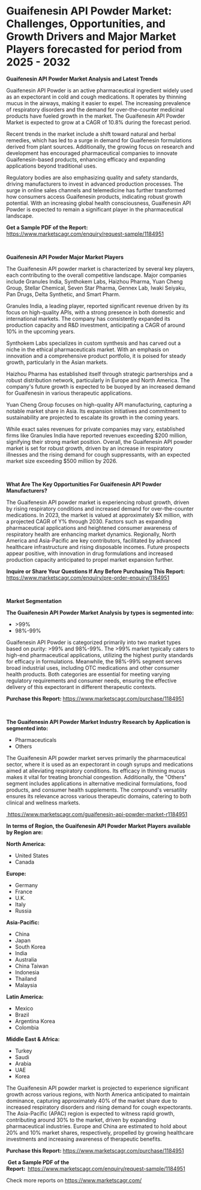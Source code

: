 <p><h1>Guaifenesin API Powder Market: Challenges, Opportunities, and Growth Drivers and Major Market Players forecasted for period from 2025 - 2032</h1></p><p><strong>Guaifenesin API Powder Market Analysis and Latest Trends</strong></p>
<p><p>Guaifenesin API Powder is an active pharmaceutical ingredient widely used as an expectorant in cold and cough medications. It operates by thinning mucus in the airways, making it easier to expel. The increasing prevalence of respiratory disorders and the demand for over-the-counter medicinal products have fueled growth in the market. The Guaifenesin API Powder Market is expected to grow at a CAGR of 10.8% during the forecast period. </p><p>Recent trends in the market include a shift toward natural and herbal remedies, which has led to a surge in demand for Guaifenesin formulations derived from plant sources. Additionally, the growing focus on research and development has encouraged pharmaceutical companies to innovate Guaifenesin-based products, enhancing efficacy and expanding applications beyond traditional uses. </p><p>Regulatory bodies are also emphasizing quality and safety standards, driving manufacturers to invest in advanced production processes. The surge in online sales channels and telemedicine has further transformed how consumers access Guaifenesin products, indicating robust growth potential. With an increasing global health consciousness, Guaifenesin API Powder is expected to remain a significant player in the pharmaceutical landscape.</p></p>
<p><strong>Get a Sample PDF of the Report:&nbsp;</strong> <a href="https://www.marketscagr.com/enquiry/request-sample/1184951?utm_campaign=3222&utm_medium=2&utm_source=Github&utm_content=ia&utm_term=28032025&utm_id=guaifenesin-api-powder">https://www.marketscagr.com/enquiry/request-sample/1184951</a></p>
<p>&nbsp;</p>
<p><strong>Guaifenesin API Powder Major Market Players</strong></p>
<p><p>The Guaifenesin API powder market is characterized by several key players, each contributing to the overall competitive landscape. Major companies include Granules India, Synthokem Labs, Haizhou Pharma, Yuan Cheng Group, Stellar Chemical, Seven Star Pharma, Gennex Lab, Iwaki Seiyaku, Pan Drugs, Delta Synthetic, and Smart Pharm.</p><p>Granules India, a leading player, reported significant revenue driven by its focus on high-quality APIs, with a strong presence in both domestic and international markets. The company has consistently expanded its production capacity and R&D investment, anticipating a CAGR of around 10% in the upcoming years.</p><p>Synthokem Labs specializes in custom synthesis and has carved out a niche in the ethical pharmaceuticals market. With an emphasis on innovation and a comprehensive product portfolio, it is poised for steady growth, particularly in the Asian markets.</p><p>Haizhou Pharma has established itself through strategic partnerships and a robust distribution network, particularly in Europe and North America. The company's future growth is expected to be buoyed by an increased demand for Guaifenesin in various therapeutic applications.</p><p>Yuan Cheng Group focuses on high-quality API manufacturing, capturing a notable market share in Asia. Its expansion initiatives and commitment to sustainability are projected to escalate its growth in the coming years.</p><p>While exact sales revenues for private companies may vary, established firms like Granules India have reported revenues exceeding $200 million, signifying their strong market position. Overall, the Guaifenesin API powder market is set for robust growth, driven by an increase in respiratory illnesses and the rising demand for cough suppressants, with an expected market size exceeding $500 million by 2026.</p></p>
<p>&nbsp;</p>
<p><strong>What Are The Key Opportunities For Guaifenesin API Powder Manufacturers?</strong></p>
<p><p>The Guaifenesin API powder market is experiencing robust growth, driven by rising respiratory conditions and increased demand for over-the-counter medications. In 2023, the market is valued at approximately $X million, with a projected CAGR of Y% through 2030. Factors such as expanding pharmaceutical applications and heightened consumer awareness of respiratory health are enhancing market dynamics. Regionally, North America and Asia-Pacific are key contributors, facilitated by advanced healthcare infrastructure and rising disposable incomes. Future prospects appear positive, with innovation in drug formulations and increased production capacity anticipated to propel market expansion further.</p></p>
<p><strong>Inquire or Share Your Questions If Any Before Purchasing This Report:</strong> <a href="https://www.marketscagr.com/enquiry/pre-order-enquiry/1184951?utm_campaign=3222&utm_medium=2&utm_source=Github&utm_content=ia&utm_term=28032025&utm_id=guaifenesin-api-powder">https://www.marketscagr.com/enquiry/pre-order-enquiry/1184951</a></p>
<p>&nbsp;</p>
<p><strong>Market Segmentation</strong></p>
<p><strong>The Guaifenesin API Powder Market Analysis by types is segmented into:</strong></p>
<p><ul><li>>99%</li><li>98%-99%</li></ul></p>
<p><p>Guaifenesin API Powder is categorized primarily into two market types based on purity: >99% and 98%-99%. The >99% market typically caters to high-end pharmaceutical applications, utilizing the highest purity standards for efficacy in formulations. Meanwhile, the 98%-99% segment serves broad industrial uses, including OTC medications and other consumer health products. Both categories are essential for meeting varying regulatory requirements and consumer needs, ensuring the effective delivery of this expectorant in different therapeutic contexts.</p></p>
<p><strong>Purchase this Report:&nbsp;</strong><a href="https://www.marketscagr.com/purchase/1184951?utm_campaign=3222&utm_medium=2&utm_source=Github&utm_content=ia&utm_term=28032025&utm_id=guaifenesin-api-powder">https://www.marketscagr.com/purchase/1184951</a></p>
<p>&nbsp;</p>
<p><strong>The Guaifenesin API Powder Market Industry Research by Application is segmented into:</strong></p>
<p><ul><li>Pharmaceuticals</li><li>Others</li></ul></p>
<p><p>The Guaifenesin API powder market serves primarily the pharmaceutical sector, where it is used as an expectorant in cough syrups and medications aimed at alleviating respiratory conditions. Its efficacy in thinning mucus makes it vital for treating bronchial congestion. Additionally, the "Others" segment includes applications in alternative medicinal formulations, food products, and consumer health supplements. The compound's versatility ensures its relevance across various therapeutic domains, catering to both clinical and wellness markets.</p></p>
<p><a href="https://www.marketscagr.com/guaifenesin-api-powder-market-r1184951?utm_campaign=3222&utm_medium=2&utm_source=Github&utm_content=ia&utm_term=28032025&utm_id=guaifenesin-api-powder">&nbsp;https://www.marketscagr.com/guaifenesin-api-powder-market-r1184951</a></p>
<p><strong>In terms of Region, the Guaifenesin API Powder Market Players available by Region are:</strong></p>
<p>
    <p> <strong> North America: </strong>
        <ul>
            <li>United States</li>
            <li>Canada</li>
        </ul>
        </p> 
    <p> <strong> Europe: </strong>
        <ul>
            <li>Germany</li>
            <li>France</li>
            <li>U.K.</li>
            <li>Italy</li>
            <li>Russia</li>
        </ul>
        </p> 
    <p> <strong> Asia-Pacific: </strong>
        <ul>
            <li>China</li>
            <li>Japan</li>
            <li>South Korea</li>
            <li>India</li>
            <li>Australia</li>
            <li>China Taiwan</li>
            <li>Indonesia</li>
            <li>Thailand</li>
            <li>Malaysia</li>
        </ul>
        </p> 
    <p> <strong> Latin America: </strong>
        <ul>
            <li>Mexico</li>
            <li>Brazil</li>
            <li>Argentina Korea</li>
            <li>Colombia</li>
        </ul>
        </p> 
    <p> <strong> Middle East & Africa: </strong>
        <ul>
            <li>Turkey</li>
            <li>Saudi</li>
            <li>Arabia</li>
            <li>UAE</li>
            <li>Korea</li>
        </ul>
    </p>
    </p>
<p><p>The Guaifenesin API powder market is projected to experience significant growth across various regions, with North America anticipated to maintain dominance, capturing approximately 40% of the market share due to increased respiratory disorders and rising demand for cough expectorants. The Asia-Pacific (APAC) region is expected to witness rapid growth, contributing around 30% to the market, driven by expanding pharmaceutical industries. Europe and China are estimated to hold about 20% and 10% market shares, respectively, propelled by growing healthcare investments and increasing awareness of therapeutic benefits.</p></p>
<p><strong>Purchase this Report: </strong><a href="https://www.marketscagr.com/purchase/1184951?utm_campaign=3222&utm_medium=2&utm_source=Github&utm_content=ia&utm_term=28032025&utm_id=guaifenesin-api-powder">https://www.marketscagr.com/purchase/1184951</a></p>
<p>&nbsp;<strong>Get a Sample PDF of the Report:&nbsp;&nbsp;</strong><a href="https://www.marketscagr.com/enquiry/request-sample/1184951?utm_campaign=3222&utm_medium=2&utm_source=Github&utm_content=ia&utm_term=28032025&utm_id=guaifenesin-api-powder">https://www.marketscagr.com/enquiry/request-sample/1184951</a></p>
<p><strong></strong></p>
<p>Check more reports on <a href="https://www.marketscagr.com/?utm_campaign=3222&utm_medium=2&utm_source=Github&utm_content=ia&utm_term=28032025&utm_id=guaifenesin-api-powder">https://www.marketscagr.com/</a></p>